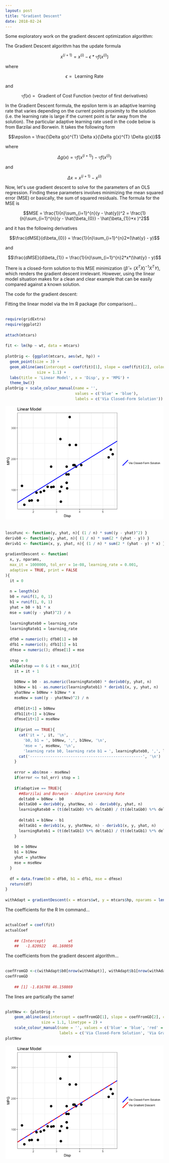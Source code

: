 ```yaml
---
layout: post
title: "Gradient Descent"
date: 2018-02-24
---
```


Some exploratory work on the gradient descent optimization algorithm:

The Gradient Descent algorithm has the update formula

$$x^{(i+1)} = x^{(i)} - \epsilon * \triangledown f(x^{(i)})$$

where

$$\epsilon = \text{ Learning Rate }$$

and

$$\triangledown f(x) = \text{ Gradient of Cost Function (vector of first derivatives)}$$


In the Gradient Descent formula, the epsilon term is an adaptive learning rate that varies depending on the current points proximity to the solution (i.e. the learning rate is large if the current point is far away from the solution). The particular adaptive learning rate used in the code below is from Barzilai and Borwein. It takes the following form


$$\epsilon = \frac{\Delta g(x)^{T} \Delta x}{\Delta g(x)^{T} \Delta g(x)}$$

where

$$\Delta g(x) = \triangledown f(x^{(i+1)}) - \triangledown f(x^{(i)})$$

and

$$\Delta x = x^{(i+1)} - x^{(i)}$$


Now, let's use gradient descent to solve for the parameters of an OLS regression. Finding these parameters involves minimizing the mean squared error (MSE) or basically, the sum of squared residuals. The formula for the MSE is

$$MSE = \frac{1}{n}\sum_{i=1}^{n}(y - \hat{y})^2 = \frac{1}{n}\sum_{i=1}^{n}(y - \hat{\beta_{0}} - \hat{\beta_{1}}*x )^2$$

and it has the following derivatives

$$\frac{dMSE}{d\beta_{0}} = \frac{1}{n}\sum_{i=1}^{n}2*(\hat{y} - y)$$

and

$$\frac{dMSE}{d\beta_{1}} = \frac{1}{n}\sum_{i=1}^{n}2*x*(\hat{y} - y)$$


There is a closed-form solution to this MSE minimization ($\hat{\beta} = (X^{T}X)^{-1}X^{T}Y$), which renders the gradient descent irrelevant. However, using the linear model situation makes for a clean and clear example that can be easily compared against a known solution.


The code for the gradient descent:


Fitting the linear model via the lm R package (for comparison)...


``` r

require(gridExtra)
require(ggplot2)

attach(mtcars)

fit <- lm(hp ~ wt, data = mtcars)

plotOrig <- {ggplot(mtcars, aes(wt, hp)) +
  geom_point(size = 3) +
  geom_abline(aes(intercept = coef(fit)[1], slope = coef(fit)[2], colour = 'blue'),
              size = 1.1) +
  labs(title = 'Linear Model', x = 'Disp', y = 'MPG') +
  theme_bw()}
plotOrig + scale_colour_manual(name = '',
                               values = c('blue' = 'blue'),
                               labels = c('Via Closed-Form Solution'))

```

![](/images/2018-02-24-aaron-jones-gradient-descent_files/figure-markdown_github/unnamed-chunk-3-1.png)

``` r

lossFunc <- function(y, yhat, n){ (1 / n) * sum((y - yhat)^2) }
derivb0 <- function(y, yhat, n){ (1 / n) * sum(2 * (yhat - y)) }
derivb1 <- function(x, y, yhat, n){ (1 / n) * sum(2 * (yhat - y) * x) }

gradientDescent <- function(
  x, y, nparams,
  max_it = 1000000, tol_err = 1e-08, learning_rate = 0.001,
  adaptive = TRUE, print = FALSE
){
  it = 0
  
  n = length(x)
  b0 = runif(1, 0, 1)
  b1 = runif(1, 0, 1)
  yhat = b0 + b1 * x
  mse = sum((y - yhat)^2) / n
  
  learningRateb0 = learning_rate
  learningRateb1 = learning_rate
  
  dfb0 = numeric(); dfb0[1] = b0
  dfb1 = numeric(); dfb1[1] = b1
  dfmse = numeric(); dfmse[1] = mse
  
  stop = 0
  while(stop == 0 & it < max_it){
    it = it + 1
    
    b0New = b0 - as.numeric(learningRateb0) * derivb0(y, yhat, n)
    b1New = b1 - as.numeric(learningRateb1) * derivb1(x, y, yhat, n)
    yhatNew = b0New + b1New * x
    mseNew = sum((y - yhatNew)^2) / n
    
    dfb0[it+1] = b0New
    dfb1[it+1] = b1New
    dfmse[it+1] = mseNew
    
    if(print == TRUE){
      cat('it = ', it, '\n',
        'b0, b1 = ', b0New, ',', b1New, '\n',
        'mse = ', mseNew, '\n',
        'learning rate b0, learning rate b1 = ', learningRateb0, ',', learningRateb1, '\n')
      cat('--------------------------------------------------', '\n')
    }
    
    error = abs(mse - mseNew)
    if(error <= tol_err) stop = 1
    
    if(adaptive == TRUE){
      ##Barzilai and Borwein - Adaptive Learning Rate
      deltab0 = b0New - b0
      deltaGb0 = derivb0(y, yhatNew, n) - derivb0(y, yhat, n)
      learningRateb0 = (t(deltaGb0) %*% deltab0) / (t(deltaGb0) %*% deltaGb0) 
      
      deltab1 = b1New - b1
      deltaGb1 = derivb1(x, y, yhatNew, n) - derivb1(x, y, yhat, n)
      learningRateb1 = (t(deltaGb1) %*% deltab1) / (t(deltaGb1) %*% deltaGb1)
    }
    
    b0 = b0New
    b1 = b1New
    yhat = yhatNew
    mse = mseNew
  }
  
  df = data.frame(b0 = dfb0, b1 = dfb1, mse = dfmse)
  return(df)
}

withAdapt = gradientDescent(x = mtcars$wt, y = mtcars$hp, nparams = length(coef(fit)))

```

The coefficients for the R lm command...

``` r

actualCoef = coef(fit)
actualCoef

    ## (Intercept)          wt 
    ##   -1.820922   46.160050

```

The coefficients from the gradient descent algorithm...

``` r

coefFromGD <-c(withAdapt$b0[nrow(withAdapt)], withAdapt$b1[nrow(withAdapt)])
coefFromGD

    ## [1] -1.816788 46.158869

```

    

The lines are partically the same!

``` r

plotNew <- {plotOrig +
    geom_abline(aes(intercept = coefFromGD[1], slope = coefFromGD[2], colour = 'red'),
                size = 1.1, linetype = 2) +
    scale_colour_manual(name = '', values = c('blue' = 'blue', 'red' = 'red'),
                        labels = c('Via Closed-Form Solution', 'Via Gradient Descent'))}
plotNew

```

![](/images/2018-02-24-aaron-jones-gradient-descent_files/figure-markdown_github/unnamed-chunk-9-1.png)
